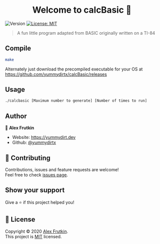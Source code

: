 <h1 align="center">Welcome to calcBasic 👋</h1>
<p>
  <img alt="Version" src="https://img.shields.io/badge/version-v2.1-blue.svg?cacheSeconds=2592000" />
  <a href="https://github.com/yummydirtx/calcBasic/blob/master/LICENSE" target="_blank">
    <img alt="License: MIT" src="https://img.shields.io/badge/License-MIT-yellow.svg" />
  </a>
</p>

> A fun little program adapted from BASIC originally written on a TI-84 

## Compile

```sh
make
```
Alternately just download the precompiled executable for your OS at https://github.com/yummydirtx/calcBasic/releases

## Usage

```sh
./calcbasic [Maximum number to generate] [Number of times to run]
```

## Author

👤 **Alex Frutkin**

* Website: https://yummydirt.dev
* Github: [@yummydirtx](https://github.com/yummydirtx)

## 🤝 Contributing

Contributions, issues and feature requests are welcome!<br />Feel free to check [issues page](https://github.com/yummydirtx/calcBasic/issues). 

## Show your support

Give a ⭐️ if this project helped you!

## 📝 License

Copyright © 2020 [Alex Frutkin](https://github.com/yummydirtx).<br />
This project is [MIT](https://github.com/yummydirtx/calcBasic/blob/master/LICENSE) licensed.
